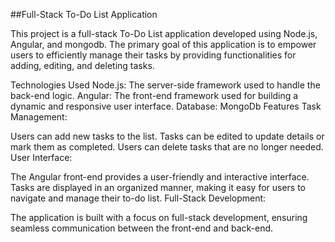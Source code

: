 ##Full-Stack To-Do List Application

This project is a full-stack To-Do List application developed using Node.js, Angular, and mongodb. The primary goal of this application is to empower users to efficiently manage their tasks by providing functionalities for adding, editing, and deleting tasks.

Technologies Used
Node.js: The server-side framework used to handle the back-end logic.
Angular: The front-end framework used for building a dynamic and responsive user interface.
Database: MongoDb
Features
Task Management:

Users can add new tasks to the list.
Tasks can be edited to update details or mark them as completed.
Users can delete tasks that are no longer needed.
User Interface:

The Angular front-end provides a user-friendly and interactive interface.
Tasks are displayed in an organized manner, making it easy for users to navigate and manage their to-do list.
Full-Stack Development:

The application is built with a focus on full-stack development, ensuring seamless communication between the front-end and back-end.
